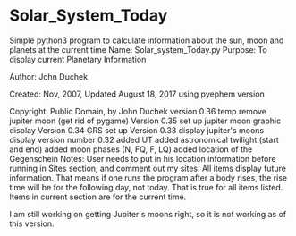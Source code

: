 # Solar_System_Today
Simple python3 program to calculate information about the sun, moon and planets at the current time
Name:        Solar_system_Today.py
Purpose:     To display current Planetary Information
            

Author:      John Duchek

Created:     Nov, 2007,
Updated  August 18, 2017
using pyephem version 

Copyright:  Public Domain, by John Duchek
version 0.36
temp remove jupiter moon (get rid of pygame)
Version     0.35
set up jupiter moon graphic display
Version       0.34
GRS set up
Version       0.33
display jupiter's moons
display version number
0.32
added UT
added astronomical twilight (start and end)
added moon phases (N, FQ, F, LQ)
added location of the Gegenschein
Notes:  User needs to put in his location information before running in Sites section, and comment
out my sites. 
All items display future information.  That means if one runs the program after a body rises, the
rise time will be for the following day, not today.  That is true for all items listed.  Items in 
current section are for the current time.

I am still working on getting Jupiter's moons right, so it is not working as of this version.
